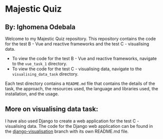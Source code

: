 # Majestic Quiz

## By: Ighomena Odebala

Welcome to my Majestic Quiz repository. This repository contains the code for the test B - Vue and reactive frameworks and the test C - visualising data.

- To view the code for the test B - Vue and reactive frameworks, navigate to the `vue_task_1` directory. 
- To view the code for the test C - visualising data, navigate to the `visualising_data_task` directory.

Each test directory contains a `README.md` file that contains the details of the task, the approach, the resources used, the language and libraries used, the installation, and the usage.

## More on visualising data task:
I have also used Django to create a web application for the test C - visualising data. The code for the Django web application can be found in the [django-visualisation](https://github.com/dhee-tree/majesticQuiz/tree/django-visualisation) branch with its own README.md file.
